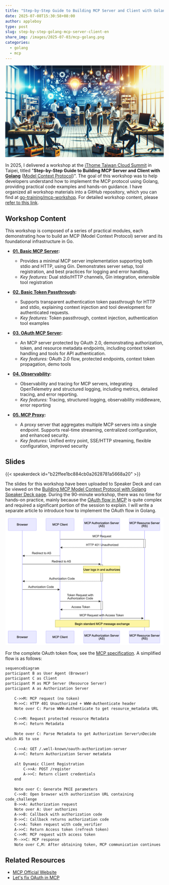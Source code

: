 ```yaml
---
title: "Step-by-Step Guide to Building MCP Server and Client with Golang (Model Context Protocol)"
date: 2025-07-08T15:30:58+08:00
author: appleboy
type: post
slug: step-by-step-golang-mcp-server-client-en
share_img: /images/2025-07-03/mcp-golang.png
categories:
  - golang
  - mcp
---
```


![blog logo](/images/2025-07-03/mcp-golang.png)

In 2025, I delivered a workshop at the [iThome Taiwan Cloud Summit][2] in Taipei, titled "**Step-by-Step Guide to Building MCP Server and Client with [Golang][4]** ([Model Context Protocol][1])". The goal of this workshop was to help developers understand how to implement the MCP protocol using Golang, providing practical code examples and hands-on guidance. I have organized all workshop materials into a GitHub repository, which you can find at [go-training/mcp-workshop](https://github.com/go-training/mcp-workshop). For detailed workshop content, please [refer to this link][3].

[1]: https://modelcontextprotocol.io/introduction
[2]: https://cloudsummit.ithome.com.tw/2025/
[3]: https://cloudsummit.ithome.com.tw/2025/lab-page/3721
[4]: https://go.dev/

<!--more-->

## Workshop Content

This workshop is composed of a series of practical modules, each demonstrating how to build an MCP (Model Context Protocol) server and its foundational infrastructure in Go.

- **[01. Basic MCP Server](https://github.com/go-training/mcp-workshop/tree/main/01-basic-mcp/):**

  - Provides a minimal MCP server implementation supporting both stdio and HTTP, using Gin. Demonstrates server setup, tool registration, and best practices for logging and error handling.
  - _Key features:_ Dual stdio/HTTP channels, Gin integration, extensible tool registration

- **[02. Basic Token Passthrough](https://github.com/go-training/mcp-workshop/tree/main/02-basic-token-passthrough/):**

  - Supports transparent authentication token passthrough for HTTP and stdio, explaining context injection and tool development for authenticated requests.
  - _Key features:_ Token passthrough, context injection, authentication tool examples

- **[03. OAuth MCP Server](https://github.com/go-training/mcp-workshop/tree/main/03-oauth-mcp/):**

  - An MCP server protected by OAuth 2.0, demonstrating authorization, token, and resource metadata endpoints, including context token handling and tools for API authentication.
  - _Key features:_ OAuth 2.0 flow, protected endpoints, context token propagation, demo tools

- **[04. Observability](https://github.com/go-training/mcp-workshop/tree/main/04-observability/):**

  - Observability and tracing for MCP servers, integrating OpenTelemetry and structured logging, including metrics, detailed tracing, and error reporting.
  - _Key features:_ Tracing, structured logging, observability middleware, error reporting

- **[05. MCP Proxy](https://github.com/go-training/mcp-workshop/tree/main/05-mcp-proxy/):**
  - A proxy server that aggregates multiple MCP servers into a single endpoint. Supports real-time streaming, centralized configuration, and enhanced security.
  - _Key features:_ Unified entry point, SSE/HTTP streaming, flexible configuration, improved security

## Slides

{{< speakerdeck id="b22ffee1bc884cb0a2628781a5668a20" >}}

The slides for this workshop have been uploaded to Speaker Deck and can be viewed on the [Building MCP Model Context Protocol with Golang Speaker Deck page](https://speakerdeck.com/appleboy/building-mcp-model-context-protocol-with-golang). During the 90-minute workshop, there was no time for hands-on practice, mainly because the [OAuth flow in MCP][11] is quite complex and required a significant portion of the session to explain. I will write a separate article to introduce how to implement the OAuth flow in Golang.

[11]: https://modelcontextprotocol.io/specification/2025-06-18/basic/authorization

![oauth flow](/images/2025-07-03/oauth-flow-02.png)

For the complete OAuth token flow, see the [MCP specification][11]. A simplified flow is as follows:

```mermaid
sequenceDiagram
participant B as User Agent (Browser)
participant C as Client
participant M as MCP Server (Resource Server)
participant A as Authorization Server

    C->>M: MCP request (no token)
    M->>C: HTTP 401 Unauthorized + WWW-Authenticate header
    Note over C: Parse WWW-Authenticate to get resource_metadata URL

    C->>M: Request protected resource Metadata
    M->>C: Return Metadata

    Note over C: Parse Metadata to get Authorization Server\nDecide which AS to use

    C->>A: GET /.well-known/oauth-authorization-server
    A->>C: Return Authorization Server metadata

    alt Dynamic Client Registration
        C->>A: POST /register
        A->>C: Return client credentials
    end

    Note over C: Generate PKCE parameters
    C->>B: Open browser with authorization URL containing code_challenge
    B->>A: Authorization request
    Note over A: User authorizes
    A->>B: Callback with authorization code
    B->>C: Callback returns authorization code
    C->>A: Token request with code_verifier
    A->>C: Return Access token (refresh token)
    C->>M: MCP request with access token
    M-->>C: MCP response
    Note over C,M: After obtaining token, MCP communication continues
```

## Related Resources

- [MCP Official Website](https://modelcontextprotocol.io/)
- [Let's fix OAuth in MCP](https://aaronparecki.com/2025/04/03/15/oauth-for-model-context-protocol)
